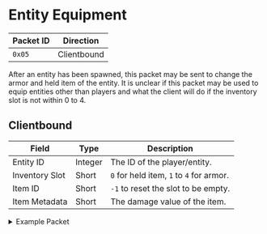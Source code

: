 # Entity Equipment
| Packet ID | Direction |
| --- | --- |
| `0x05` | Clientbound |

After an entity has been spawned, this packet may be sent to change the armor and held item of the entity. It is unclear if this packet may be used to equip entities other than players and what the client will do if the inventory slot is not within 0 to 4.

## Clientbound
| Field | Type | Description |
| --- | --- | --- |
| Entity ID | Integer | The ID of the player/entity. |
| Inventory Slot | Short | `0` for held item, `1` to `4` for armor. |
| Item ID | Short | `-1` to reset the slot to be empty. |
| Item Metadata | Short | The damage value of the item. |

<details>
    <summary>Example Packet</summary>

| Field | Value | 
| --- | --- |
| Entity ID | 1298 |
| Inventory Slot | 0 |
| Item ID | 276 |
| Item Metadata | 0 |
</details>